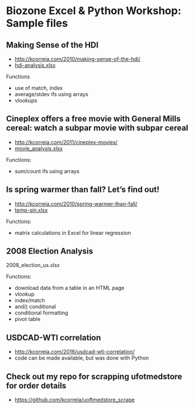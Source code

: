 # Biozone Excel & Python Workshop: Sample files


## Making Sense of the HDI
* http://kcorreia.com/2010/making-sense-of-the-hdi/
* [hdi-analysis.xlsx](https://github.com/kcorreia/bz_excel_python_workshop/blob/master/hdi-analysis.xlsx)

Functions
* use of match, index
* average/stdev ifs using arrays
* vlookups


## Cineplex offers a free movie with General Mills cereal: watch a subpar movie with subpar cereal
* http://kcorreia.com/2011/cineplex-movies/
* [movie_analysis.xlsx](https://github.com/kcorreia/bz_excel_python_workshop/blob/master/movie_analysis.xlsx)

Functions:
* sum/count ifs using arrays


## Is spring warmer than fall? Let’s find out!
* http://kcorreia.com/2010/spring-warmer-than-fall/
* [temp-sin.xlsx](https://github.com/kcorreia/bz_excel_python_workshop/blob/master/temp-sin.xlsx)

Functions:
* matrix calculations in Excel for linear regression


## 2008 Election Analysis
2008_election_us.xlsx

Functions:
* download data from a table in an HTML page
* vlookup
* index/match
* and() conditional
* conditional formatting
* pivot table


## USDCAD-WTI correlation
* http://kcorreia.com/2016/usdcad-wti-correlation/
* code can be made available, but was done with Python

## Check out my repo for scrapping ufotmedstore for order details
* https://github.com/kcorreia/uoftmedstore_scrape
